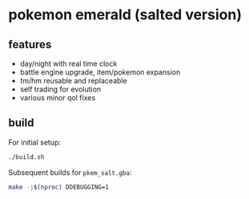# pokemon emerald (salted version)

## features
- day/night with real time clock
- battle engine upgrade, item/pokemon expansion
- tm/hm reusable and replaceable
- self trading for evolution
- various minor qol fixes

## build

For initial setup:
```sh
./build.sh
```

Subsequent builds for `pkem_salt.gba`:
```sh
make -j$(nproc) DDEBUGGING=1
```
